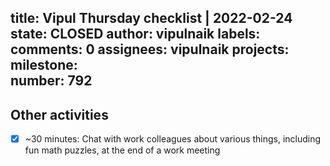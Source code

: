 title:	Vipul Thursday checklist | 2022-02-24
state:	CLOSED
author:	vipulnaik
labels:	
comments:	0
assignees:	vipulnaik
projects:	
milestone:	
number:	792
--
## Other activities

- [x] ~30 minutes: Chat with work colleagues about various things, including fun math puzzles, at the end of a work meeting
